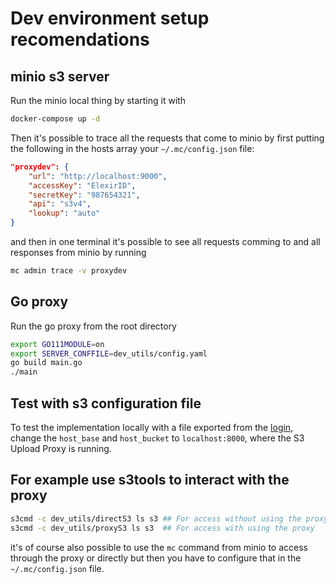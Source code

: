 # Dev environment setup recomendations

## minio s3 server

Run the minio local thing by starting it with

```bash
docker-compose up -d
```

Then it's possible to trace all the requests that come to minio by first
putting the following in the hosts array your `~/.mc/config.json` file:

```json
"proxydev": {
    "url": "http://localhost:9000",
    "accessKey": "ElexirID",
    "secretKey": "987654321",
    "api": "s3v4",
    "lookup": "auto"
}
```

and then in one terminal it's possible to see all requests comming to and all
responses from minio by running

```bash
mc admin trace -v proxydev
```

## Go proxy

Run the go proxy from the root directory

```bash
export GO111MODULE=on
export SERVER_CONFFILE=dev_utils/config.yaml
go build main.go
./main
```

## Test with s3 configuration file
To test the implementation locally with a file exported from the 
[login](https://login.ega.nbis.se), change the `host_base` and
`host_bucket` to `localhost:8000`, where the S3 Upload Proxy is running.

## For example use s3tools to interact with the proxy

```bash
s3cmd -c dev_utils/directS3 ls s3 ## For access without using the proxy
s3cmd -c dev_utils/proxyS3 ls s3  ## For access with using the proxy
```

it's of course also possible to use the `mc` command from minio to access
through the proxy or directly but then you have to configure that in the
`~/.mc/config.json` file.
